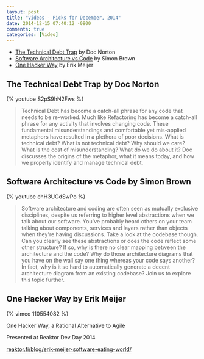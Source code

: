 ```yaml
---
layout: post
title: "Videos - Picks for December, 2014"
date: 2014-12-15 07:40:12 -0800
comments: true
categories: [Video]
---
```


- [The Technical Debt Trap](/2014/12/15/videos-december#debt) by Doc Norton
- [Software Architecture vs Code](/2014/12/15/videos-december#brown) by Simon Brown
- [One Hacker Way](/2014/12/15/videos-december#hacker) by Erik Meijer

<!--more-->

<a name="debt"></a>
## The Technical Debt Trap by Doc Norton

{% youtube S2pS9hN2Fws %}

> Technical Debt has become a catch-all phrase for any code that needs to be re-worked. Much like Refactoring has become a catch-all phrase for any activity that involves changing code. These fundamental misunderstandings and comfortable yet mis-applied metaphors have resulted in a plethora of poor decisions. What is technical debt? What is not technical debt? Why should we care? What is the cost of misunderstanding? What do we do about it? Doc discusses the origins of the metaphor, what it means today, and how we properly identify and manage technical debt.

<a name="brown"></a>
## Software Architecture vs Code by Simon Brown

{% youtube ehH3UGdSwPo %} 

>Software architecture and coding are often seen as mutually exclusive disciplines, despite us referring to higher level abstractions when we talk about our software. You've probably heard others on your team talking about components, services and layers rather than objects when they're having discussions. Take a look at the codebase though. Can you clearly see these abstractions or does the code reflect some other structure? If so, why is there no clear mapping between the architecture and the code? Why do those architecture diagrams that you have on the wall say one thing whereas your code says another? In fact, why is it so hard to automatically generate a decent architecture diagram from an existing codebase? Join us to explore this topic further.

<a name="hacker"></a>
## One Hacker Way by Erik Meijer

{% vimeo 110554082 %}

One Hacker Way, a Rational Alternative to Agile

Presented at Reaktor Dev Day 2014

[reaktor.fi/blog/erik-meijer-software-eating-world/](http://reaktor.fi/blog/erik-meijer-software-eating-world/)


